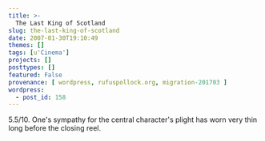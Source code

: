 ```yaml
---
title: >-
  The Last King of Scotland
slug: the-last-king-of-scotland
date: 2007-01-30T19:10:49
themes: []
tags: [u'Cinema']
projects: []
posttypes: []
featured: False
provenance: [ wordpress, rufuspollock.org, migration-201703 ]
wordpress:
  - post_id: 158
---
```


5.5/10. One's sympathy for the central character's plight has worn very thin long before the closing reel.

